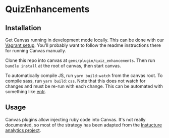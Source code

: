 # QuizEnhancements

## Installation

Get Canvas running in development mode locally. This can be done with our
[Vagrant setup](https://github.com/atomicjolt/canvas-dev). You'll probably want
to follow the readme instructions there for running Canvas manually.

Clone this repo into canvas at `gems/plugin/quiz_enhancements`. Then run
`bundle install` at the root of canvas, then start canvas.

To automatically compile JS, run `yarn build:watch` from the canvas root. To
compile sass, run `yarn build:css`. Note that this does not watch for changes
and must be re-run with each change. This can be automated with something like
[entr](http://eradman.com/entrproject/).


## Usage

Canvas plugins allow injecting ruby code into Canvas. It's not really
documented, so most of the strategy has been adapted from the [Instucture
analytics project](https://github.com/instructure/analytics).
